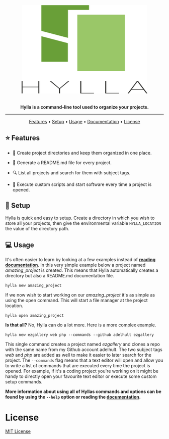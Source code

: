 <div align="center">
    <img width="400" height="280" src="media/logo.svg" alt="Hylla">
      <br>
      <br>
      <p>
          <b>Hylla is a command-line tool used to organize your projects.</b>
      </p>
      <!-- <p>
            <i>
                  Hylla is Swedish, meaning both 'shelf' and 'honour'.<br/>
                  So, honour your projects by neatly organizing them on a digital shelf using simple commands.
            </i>
      </p> -->
      <hr/>
      <p>
          <a href="https://github.com/adelhult/hylla#star-features ">Features</a> •
          <a href="https://github.com/adelhult/hylla#checkered_flag-setup">Setup</a> •
          <a href="https://github.com/adelhult/hylla#computer-usage">Usage</a> •
          <a href="https://github.com/adelhult/hylla/wiki">Documentation</a> •
          <a href="https://github.com/adelhult/hylla#license">License</a>
      </p>
</div>

## :star: Features

* :open_file_folder: Create project directories and keep them organized in one place.

* :scroll: Generate a README.md file for every project.

* :mag: List all projects and search for them with subject tags.

* :rocket: Execute custom scripts and start software every time a project is opened.

## :checkered_flag: Setup

Hylla is quick and easy to setup. Create a directory in which you wish to store all your projects, then give the environmental variable `HYLLA_LOCATION` the value of the directory path.

## :computer: Usage

It's often easier to learn by looking at a few examples instead of **[reading documentation](https://github.com/adelhult/hylla/wiki)**. In this very simple example below a project named *amazing_project* is created. This means that Hylla automatically creates a directory but also a README.md documentation file.

```
hylla new amazing_project
```

If we now wish to start working on our *amazing_project* it's as simple as using the open command. This will start a file manager at the project location.

```
hylla open amazing_project
```

**Is that all?** No, Hylla can do a lot more. Here is a more complex example.

```
hylla new ezgallery web php --commands --github adelhult ezgallery
```

This single command creates a project named *ezgallery* and clones a repo with the same name from my Github account adelhult. The two subject tags *web* and *php* are added as well to make it easier to later search for the project. The `--commands` flag means that a text editor will open and allow you to write a list of commands that are executed every time the project is opened. For example, if it's a coding project you're working on it might be handy to directly open your favourite text editor or execute some custom setup commands.

**More information about using all of Hyllas commands and options can be found by using the `--help` option or reading the [documentation](https://github.com/adelhult/hylla/wiki).**

# License

[MIT License](https://choosealicense.com/licenses/mit/)
